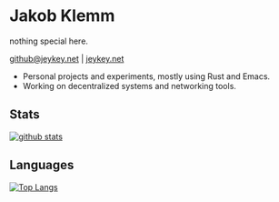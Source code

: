 # Jakob Klemm

nothing special here. 

[github@jeykey.net](mailto:github@jeykey.net) | [jeykey.net](https://jeykey.net)

- Personal projects and experiments, mostly using Rust and Emacs.
- Working on decentralized systems and networking tools.

## Stats

[![github stats](https://github-readme-stats.vercel.app/api?username=jakobklemm&show_icons=true&hide_border=true&count_private=true&theme=dark)](https://github.com/anuraghazra/github-readme-stats)

## Languages

[![Top Langs](https://github-readme-stats.vercel.app/api/top-langs/?username=jakobklemm&show_icons=true&hide_border=true&theme=dark&hide=javascript,html)](https://github.com/anuraghazra/github-readme-stats)
